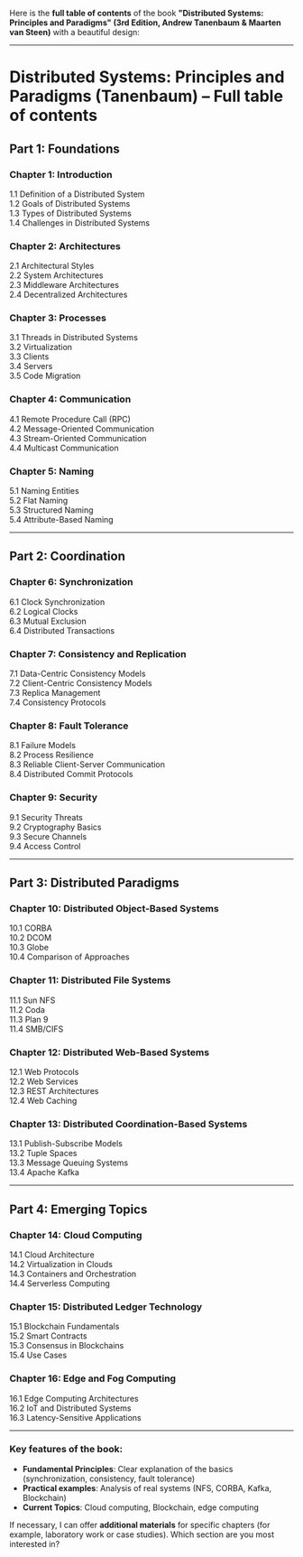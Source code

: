 Here is the **full table of contents** of the book **"Distributed Systems: Principles and Paradigms" (3rd Edition, Andrew Tanenbaum & Maarten van Steen)** with a beautiful design:

---

# **Distributed Systems: Principles and Paradigms (Tanenbaum) – Full table of contents**

## **Part 1: Foundations**
### **Chapter 1: Introduction**
1.1 Definition of a Distributed System  
1.2 Goals of Distributed Systems  
1.3 Types of Distributed Systems  
1.4 Challenges in Distributed Systems  

### **Chapter 2: Architectures**
2.1 Architectural Styles  
2.2 System Architectures  
2.3 Middleware Architectures  
2.4 Decentralized Architectures  

### **Chapter 3: Processes**
3.1 Threads in Distributed Systems  
3.2 Virtualization  
3.3 Clients  
3.4 Servers  
3.5 Code Migration  

### **Chapter 4: Communication**
4.1 Remote Procedure Call (RPC)  
4.2 Message-Oriented Communication  
4.3 Stream-Oriented Communication  
4.4 Multicast Communication  

### **Chapter 5: Naming**
5.1 Naming Entities  
5.2 Flat Naming  
5.3 Structured Naming  
5.4 Attribute-Based Naming  

---

## **Part 2: Coordination**
### **Chapter 6: Synchronization**
6.1 Clock Synchronization  
6.2 Logical Clocks  
6.3 Mutual Exclusion  
6.4 Distributed Transactions  

### **Chapter 7: Consistency and Replication**
7.1 Data-Centric Consistency Models  
7.2 Client-Centric Consistency Models  
7.3 Replica Management  
7.4 Consistency Protocols  

### **Chapter 8: Fault Tolerance**
8.1 Failure Models  
8.2 Process Resilience  
8.3 Reliable Client-Server Communication  
8.4 Distributed Commit Protocols  

### **Chapter 9: Security**
9.1 Security Threats  
9.2 Cryptography Basics  
9.3 Secure Channels  
9.4 Access Control  

---

## **Part 3: Distributed Paradigms**
### **Chapter 10: Distributed Object-Based Systems**
10.1 CORBA  
10.2 DCOM  
10.3 Globe  
10.4 Comparison of Approaches  

### **Chapter 11: Distributed File Systems**
11.1 Sun NFS  
11.2 Coda  
11.3 Plan 9  
11.4 SMB/CIFS  

### **Chapter 12: Distributed Web-Based Systems**
12.1 Web Protocols  
12.2 Web Services  
12.3 REST Architectures  
12.4 Web Caching  

### **Chapter 13: Distributed Coordination-Based Systems**
13.1 Publish-Subscribe Models  
13.2 Tuple Spaces  
13.3 Message Queuing Systems  
13.4 Apache Kafka  

---

## **Part 4: Emerging Topics**
### **Chapter 14: Cloud Computing**
14.1 Cloud Architecture  
14.2 Virtualization in Clouds  
14.3 Containers and Orchestration  
14.4 Serverless Computing  

### **Chapter 15: Distributed Ledger Technology**
15.1 Blockchain Fundamentals  
15.2 Smart Contracts  
15.3 Consensus in Blockchains  
15.4 Use Cases  

### **Chapter 16: Edge and Fog Computing**
16.1 Edge Computing Architectures  
16.2 IoT and Distributed Systems  
16.3 Latency-Sensitive Applications  

---

### **Key features of the book**:
- **Fundamental Principles**: Clear explanation of the basics (synchronization, consistency, fault tolerance)
- **Practical examples**: Analysis of real systems (NFS, CORBA, Kafka, Blockchain)
- **Current Topics**: Cloud computing, Blockchain, edge computing

If necessary, I can offer **additional materials** for specific chapters (for example, laboratory work or case studies). Which section are you most interested in?
